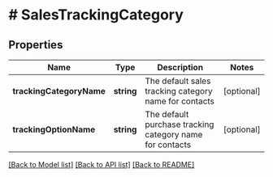 # # SalesTrackingCategory

## Properties

Name | Type | Description | Notes
------------ | ------------- | ------------- | -------------
**trackingCategoryName** | **string** | The default sales tracking category name for contacts | [optional] 
**trackingOptionName** | **string** | The default purchase tracking category name for contacts | [optional] 

[[Back to Model list]](../../README.md#documentation-for-models) [[Back to API list]](../../README.md#documentation-for-api-endpoints) [[Back to README]](../../README.md)



